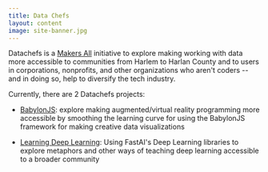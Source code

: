 ```yaml
---
title: Data Chefs
layout: content
image: site-banner.jpg
---
```


Datachefs is a [Makers All](https://makersall.org/) initiative to explore making working with data more accessible to communities from Harlem to Harlan County and to users in corporations, nonprofits, and other organizations who aren't coders -- and in doing so, help to diversify the tech industry.

Currently, there are 2 Datachefs projects:


- [BabylonJS](babylonjs/): explore making augmented/virtual reality programming more accessible by smoothing the learning curve for using the BabylonJS framework for making creative data visualizations

- [Learning Deep Learning](learning-deep-learning/): Using FastAI's Deep Learning libraries to explore metaphors and other ways of teaching deep learning accessible to a broader community